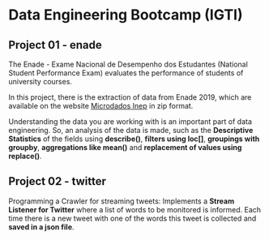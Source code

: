 # Data Engineering Bootcamp (IGTI)

## Project 01 - enade
The Enade - Exame Nacional de Desempenho dos Estudantes (National Student Performance Exam) evaluates the performance of students of university courses.

In this project, there is the extraction of data from Enade 2019, which are available on the website [Microdados Inep](https://www.gov.br/inep/pt-br/acesso-a-informacao/dados-abertos/microdados/enade) in zip format.

Understanding the data you are working with is an important part of data engineering. So, an analysis of the data is made, such as the **Descriptive Statistics** of the fields using **describe()**, **filters using loc[]**, **groupings with groupby**, **aggregations like mean()** and **replacement of values using replace()**.

## Project 02 - twitter
Programming a Crawler for streaming tweets: Implements a **Stream Listener for Twitter** where a list of words to be monitored is informed. Each time there is a new tweet with one of the words this tweet is collected and **saved in a json file**.